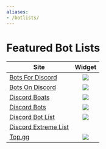```yaml
---
aliases:
- /botlists/
---
```


# Featured Bot Lists

| Site | Widget |
|------|:------:|
| [Bots For Discord](https://discords.com/bots/bots/620126394390675466) | ![](https://discords.com/bots/api/bot/620126394390675466/widget) |
| [Bots On Discord](https://bots.ondiscord.xyz/bots/620126394390675466) | ![](https://bots.ondiscord.xyz/bots/620126394390675466/embed?theme=dark&showGuilds=true) |
| [Discord Boats](https://discord.boats/bot/taco) | ![](https://discord.boats/api/widget/620126394390675466) |
| [Discord Bots](https://discord.bots.gg/bots/620126394390675466) | ![](https://api.snaz.in/v2/bots-gg/widget/620126394390675466.svg) |
| [Discord Bot List](https://discordbotlist.com/bots/taco/upvote) | ![](https://discordbotlist.com/api/bots/620126394390675466/widget) |
| [Discord Extreme List](https://discordextremelist.xyz/en-US/bots/taco) |  |
| [Top.gg](https://top.gg/bot/620126394390675466) | ![](https://top.gg/api/widget/620126394390675466.svg) |
